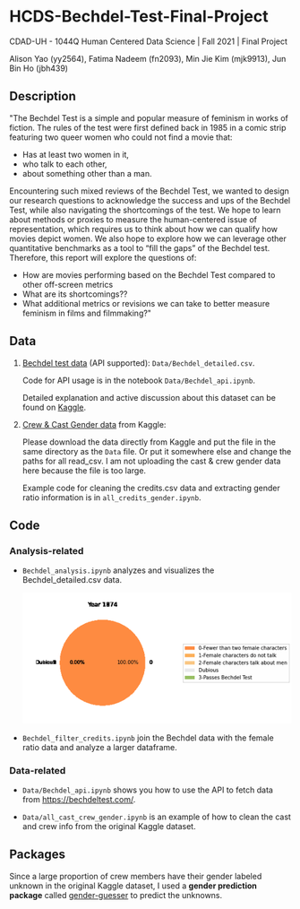 # HCDS-Bechdel-Test-Final-Project

CDAD-UH - 1044Q Human Centered Data Science | Fall 2021 | Final Project

Alison Yao (yy2564), Fatima Nadeem (fn2093), Min Jie Kim (mjk9913), Jun Bin Ho (jbh439)

## Description

"The Bechdel Test is a simple and popular measure of feminism in works of fiction. The rules of the test were first defined back in 1985 in a comic strip featuring two queer women who could not find a movie that:

- Has at least two women in it,
- who talk to each other,
- about something other than a man.

Encountering such mixed reviews of the Bechdel Test, we wanted to design our research questions to acknowledge the success and ups of the Bechdel Test, while also navigating the shortcomings of the test. We hope to learn about methods or proxies to measure the human-centered issue of representation, which requires us to think about how we can qualify how movies depict women. We also hope to explore how we can leverage other quantitative benchmarks as a tool to “fill the gaps” of the Bechdel test. Therefore, this report will explore the questions of:

- How are movies performing based on the Bechdel Test compared to other off-screen metrics
- What are its shortcomings??
- What additional metrics or revisions we can take to better measure feminism in films and filmmaking?"

## Data

1. [Bechdel test data](https://bechdeltest.com/) (API supported):
   `Data/Bechdel_detailed.csv`.

   Code for API usage is in the notebook `Data/Bechdel_api.ipynb`.

   Detailed explanation and active discussion about this dataset can be found on [Kaggle](https://www.kaggle.com/alisonyao/movie-bechdel-test-scores).

2. [Crew & Cast Gender data](https://www.kaggle.com/rounakbanik/the-movies-dataset?select=credits.csv) from Kaggle:

   Please download the data directly from Kaggle and put the file in the same directory as the `Data` file. Or put it somewhere else and change the paths for all read_csv. I am not uploading the cast & crew gender data here because the file is too large.

   Example code for cleaning the credits.csv data and extracting gender ratio information is in `all_credits_gender.ipynb`.

## Code

### Analysis-related

- `Bechdel_analysis.ipynb` analyzes and visualizes the Bechdel_detailed.csv data.

  ![pieChart](./bechdel_cropped.gif "pieChart")

- `Bechdel_filter_credits.ipynb` join the Bechdel data with the female ratio data and analyze a larger dataframe.

### Data-related

- `Data/Bechdel_api.ipynb` shows you how to use the API to fetch data from https://bechdeltest.com/.

- `Data/all_cast_crew_gender.ipynb` is an example of how to clean the cast and crew info from the original Kaggle dataset.

## Packages

Since a large proportion of crew members have their gender labeled unknown in the original Kaggle dataset, I used a **gender prediction package** called [gender-guesser](https://pypi.org/project/gender-guesser/) to predict the unknowns.

<!-- ## Blog -->
